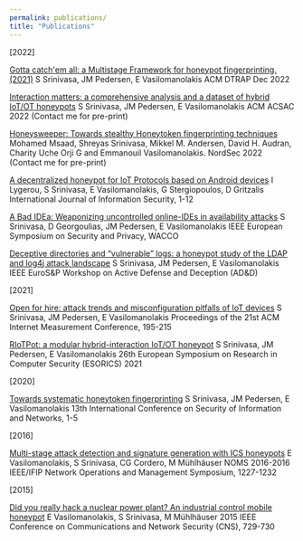 ```yaml
---
permalink: publications/
title: "Publications"
---
```


\[2022\]

[Gotta catch'em all: a Multistage Framework for honeypot fingerprinting.(2021)](https://arxiv.org/abs/2109.10652)
S Srinivasa, JM Pedersen, E Vasilomanolakis
ACM DTRAP Dec 2022

[Interaction matters: a comprehensive analysis and a dataset of hybrid IoT/OT honeypots](https://www.acsac.org/2022/program/papers/)
S Srinivasa, JM Pedersen, E Vasilomanolakis
ACM ACSAC 2022 (Contact me for pre-print)

[Honeysweeper: Towards stealthy Honeytoken fingerprinting techniques](https://nordsec2022.ru.is/#accepted-papers)
Mohamed Msaad, Shreyas Srinivasa, Mikkel M. Andersen, David H. Audran, Charity Uche Orji G and Emmanouil Vasilomanolakis.
NordSec 2022 (Contact me for pre-print)

[A decentralized honeypot for IoT Protocols based on Android devices](https://link.springer.com/article/10.1007/s10207-022-00605-7)
I Lygerou, S Srinivasa, E Vasilomanolakis, G Stergiopoulos, D Gritzalis
International Journal of Information Security, 1-12

[A Bad IDEa: Weaponizing uncontrolled online-IDEs in availability attacks](https://ieeexplore.ieee.org/document/9799405)
S Srinivasa, D Georgoulias, JM Pedersen, E Vasilomanolakis
IEEE European Symposium on Security and Privacy, WACCO

[Deceptive directories and “vulnerable” logs: a honeypot study of the LDAP and log4j attack landscape](https://ieeexplore.ieee.org/document/9799363)
S Srinivasa, JM Pedersen, E Vasilomanolakis
IEEE EuroS&P Workshop on Active Defense and Deception (AD&D)

\[2021\]

[Open for hire: attack trends and misconfiguration pitfalls of IoT devices](https://dl.acm.org/doi/abs/10.1145/3487552.3487833)
S Srinivasa, JM Pedersen, E Vasilomanolakis
Proceedings of the 21st ACM Internet Measurement Conference, 195-215


[RIoTPot: a modular hybrid-interaction IoT/OT honeypot](https://mvasilomacom.files.wordpress.com/2021/08/riotpot_short.pdf)
S Srinivasa, JM Pedersen, E Vasilomanolakis
26th European Symposium on Research in Computer Security (ESORICS) 2021

\[2020\]

[Towards systematic honeytoken fingerprinting](https://dl.acm.org/doi/fullHtml/10.1145/3433174.3433599)
S Srinivasa, JM Pedersen, E Vasilomanolakis
13th International Conference on Security of Information and Networks, 1-5

\[2016\]

[Multi-stage attack detection and signature generation with ICS honeypots](https://ieeexplore.ieee.org/abstract/document/7502992)
E Vasilomanolakis, S Srinivasa, CG Cordero, M Mühlhäuser
NOMS 2016-2016 IEEE/IFIP Network Operations and Management Symposium, 1227-1232

\[2015\]

[Did you really hack a nuclear power plant? An industrial control mobile honeypot](https://ieeexplore.ieee.org/abstract/document/7346907)
E Vasilomanolakis, S Srinivasa, M Mühlhäuser
2015 IEEE Conference on Communications and Network Security (CNS), 729-730